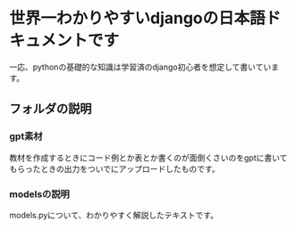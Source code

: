 # 世界一わかりやすいdjangoの日本語ドキュメントです

一応、pythonの基礎的な知識は学習済のdjango初心者を想定して書いています。

## フォルダの説明

### gpt素材  
教材を作成するときにコード例とか表とか書くのが面倒くさいのをgptに書いてもらったときの出力をついでにアップロードしたものです。

### modelsの説明
models.pyについて、わかりやすく解説したテキストです。